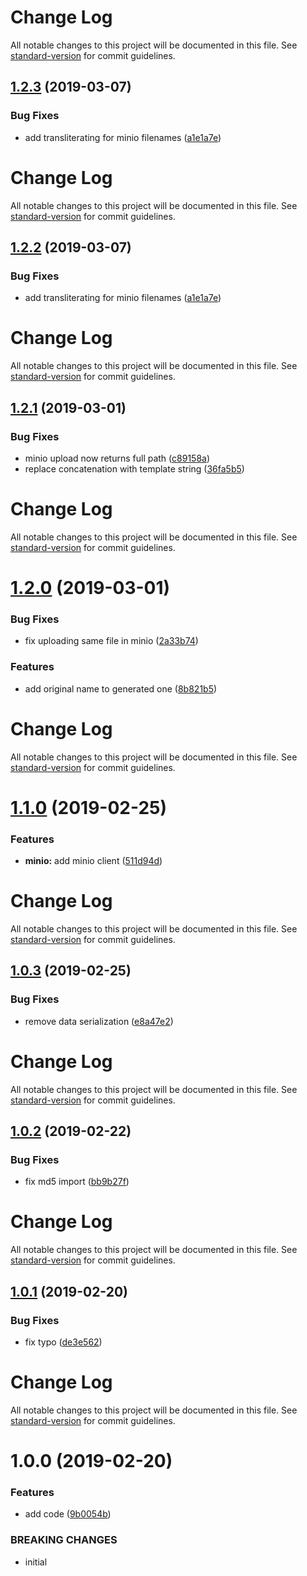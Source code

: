 # Change Log

All notable changes to this project will be documented in this file. See [standard-version](https://github.com/conventional-changelog/standard-version) for commit guidelines.

## [1.2.3](https://github.com/breadhead/s3-uploader/compare/v1.2.1...v1.2.3) (2019-03-07)


### Bug Fixes

* add transliterating for minio filenames ([a1e1a7e](https://github.com/breadhead/s3-uploader/commit/a1e1a7e))



# Change Log

All notable changes to this project will be documented in this file. See [standard-version](https://github.com/conventional-changelog/standard-version) for commit guidelines.

## [1.2.2](https://github.com/breadhead/s3-uploader/compare/v1.2.1...v1.2.2) (2019-03-07)


### Bug Fixes

* add transliterating for minio filenames ([a1e1a7e](https://github.com/breadhead/s3-uploader/commit/a1e1a7e))



# Change Log

All notable changes to this project will be documented in this file. See [standard-version](https://github.com/conventional-changelog/standard-version) for commit guidelines.

## [1.2.1](https://github.com/breadhead/s3-uploader/compare/v1.2.0...v1.2.1) (2019-03-01)


### Bug Fixes

* minio upload now returns full path ([c89158a](https://github.com/breadhead/s3-uploader/commit/c89158a))
* replace concatenation with template string ([36fa5b5](https://github.com/breadhead/s3-uploader/commit/36fa5b5))



# Change Log

All notable changes to this project will be documented in this file. See [standard-version](https://github.com/conventional-changelog/standard-version) for commit guidelines.

# [1.2.0](https://github.com/breadhead/s3-uploader/compare/v1.1.0...v1.2.0) (2019-03-01)


### Bug Fixes

* fix uploading same file in minio ([2a33b74](https://github.com/breadhead/s3-uploader/commit/2a33b74))


### Features

* add original name to generated one ([8b821b5](https://github.com/breadhead/s3-uploader/commit/8b821b5))



# Change Log

All notable changes to this project will be documented in this file. See [standard-version](https://github.com/conventional-changelog/standard-version) for commit guidelines.

# [1.1.0](https://github.com/breadhead/s3-uploader/compare/v1.0.3...v1.1.0) (2019-02-25)


### Features

* **minio:** add minio client ([511d94d](https://github.com/breadhead/s3-uploader/commit/511d94d))



# Change Log

All notable changes to this project will be documented in this file. See [standard-version](https://github.com/conventional-changelog/standard-version) for commit guidelines.

## [1.0.3](https://github.com/breadhead/s3-uploader/compare/v1.0.2...v1.0.3) (2019-02-25)


### Bug Fixes

* remove data serialization ([e8a47e2](https://github.com/breadhead/s3-uploader/commit/e8a47e2))



# Change Log

All notable changes to this project will be documented in this file. See [standard-version](https://github.com/conventional-changelog/standard-version) for commit guidelines.

## [1.0.2](https://github.com/breadhead/s3-uploader/compare/v1.0.1...v1.0.2) (2019-02-22)


### Bug Fixes

* fix md5 import ([bb9b27f](https://github.com/breadhead/s3-uploader/commit/bb9b27f))



# Change Log

All notable changes to this project will be documented in this file. See [standard-version](https://github.com/conventional-changelog/standard-version) for commit guidelines.

## [1.0.1](https://github.com/breadhead/s3-uploader/compare/v1.0.0...v1.0.1) (2019-02-20)


### Bug Fixes

* fix typo ([de3e562](https://github.com/breadhead/s3-uploader/commit/de3e562))



# Change Log

All notable changes to this project will be documented in this file. See [standard-version](https://github.com/conventional-changelog/standard-version) for commit guidelines.

# 1.0.0 (2019-02-20)


### Features

* add code ([9b0054b](https://github.com/breadhead/s3-uploader/commit/9b0054b))


### BREAKING CHANGES

* initial
